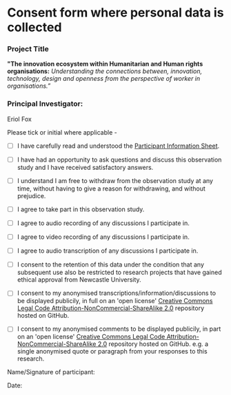 # Consent form where personal data is collected


### Project Title
**"The innovation ecosystem within Humanitarian and Human rights organisations:**
_Understanding the connections between, innovation, technology, design and openness from the perspective of worker in organisations.”_


### Principal Investigator: 
Eriol Fox

Please tick or initial where applicable - 

- [ ] I have carefully read and understood the [Participant Information Sheet](https://github.com/Erioldoesdesign/Design_HOSS_PhD/blob/main/Hackathon%20observation/hackathon-observation-participant-information-sheet.md).

- [ ] I have had an opportunity to ask questions and discuss this observation study and I have received satisfactory answers.

- [ ] I understand I am free to withdraw from the observation study at any time, without having to give a reason for withdrawing, and without prejudice.

- [ ] I agree to take part in this observation study.

- [ ] I agree to audio recording of any discussions I participate in.

- [ ] I agree to video recording of any discussions I participate in.

- [ ] I agree to audio transcription of any discussions I participate in.

- [ ] I consent to the retention of this data under the condition that any subsequent use also be restricted to research projects that have gained ethical approval from Newcastle University.

- [ ] I consent to my anonymised transcriptions/information/discussions to be displayed publicily, in full on an 'open license' [Creative Commons Legal Code Attribution-NonCommercial-ShareAlike 2.0](https://github.com/Erioldoesdesign/Design_HOSS_PhD/blob/main/LICENSE.md) repository hosted on GitHub.

- [ ] I consent to my anonymised comments to be displayed publicily, in part on an 'open license' [Creative Commons Legal Code Attribution-NonCommercial-ShareAlike 2.0](https://github.com/Erioldoesdesign/Design_HOSS_PhD/blob/main/LICENSE.md) repository hosted on GitHub. e.g. a single anonymised quote or paragraph from your responses to this research.


Name/Signature of participant: 

Date: 
